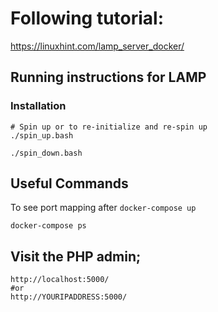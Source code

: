 # Following tutorial:
https://linuxhint.com/lamp_server_docker/

## Running instructions for LAMP
### Installation
```
# Spin up or to re-initialize and re-spin up
./spin_up.bash
```
```
./spin_down.bash
```
## Useful Commands
To see port mapping after <code>docker-compose up</code>
```
docker-compose ps
```

## Visit the PHP admin;
```
http://localhost:5000/
#or
http://YOURIPADDRESS:5000/
```